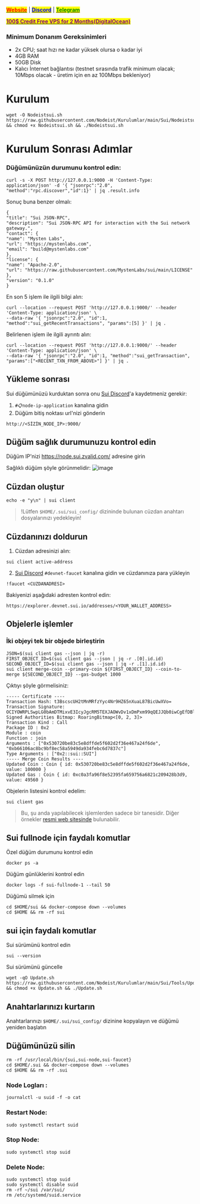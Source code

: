 &#x20;                                                       [<mark style="color:red;">**Website**</mark>](https://nodeist.net/) | [<mark style="color:blue;">**Discord**</mark>](https://discord.gg/ypx7mJ6Zzb) | [<mark style="color:green;">**Telegram**</mark>](https://t.me/noodeist)

&#x20;                                     [<mark style="color:purple;">**100$ Credit Free VPS for 2 Months(DigitalOcean)**</mark>](https://www.digitalocean.com/?refcode=410c988c8b3e&utm_campaign=Referral_Invite&utm_medium=Referral_Program&utm_source=badge)



### Minimum Donanım Gereksinimleri
 - 2x CPU; saat hızı ne kadar yüksek olursa o kadar iyi
 - 4GB RAM
 - 50GB Disk
 - Kalıcı İnternet bağlantısı (testnet sırasında trafik minimum olacak; 10Mbps olacak - üretim için en az 100Mbps bekleniyor)



# Kurulum
```
wget -O Nodeistsui.sh https://raw.githubusercontent.com/Nodeist/Kurulumlar/main/Sui/Nodeistsui.sh && chmod +x Nodeistsui.sh && ./Nodeistsui.sh
```


# Kurulum Sonrası Adımlar
### Düğümünüzün durumunu kontrol edin:
```
curl -s -X POST http://127.0.0.1:9000 -H 'Content-Type: application/json' -d '{ "jsonrpc":"2.0", "method":"rpc.discover","id":1}' | jq .result.info
```


Sonuç buna benzer olmalı:
```
{
"title": "Sui JSON-RPC",
"description": "Sui JSON-RPC API for interaction with the Sui network gateway.",
"contact": {
"name": "Mysten Labs",
"url": "https://mystenlabs.com",
"email": "build@mystenlabs.com"
},
"license": {
"name": "Apache-2.0",
"url": "https://raw.githubusercontent.com/MystenLabs/sui/main/LICENSE"
},
"version": "0.1.0"
}
```


En son 5 işlem ile ilgili bilgi alın:
```
curl --location --request POST 'http://127.0.0.1:9000/' --header 'Content-Type: application/json' \
--data-raw '{ "jsonrpc":"2.0", "id":1, "method":"sui_getRecentTransactions", "params":[5] }' | jq .
```

Belirlenen işlem ile ilgili ayrıntı alın:
```
curl --location --request POST 'http://127.0.0.1:9000/' --header 'Content-Type: application/json' \
--data-raw '{ "jsonrpc":"2.0", "id":1, "method":"sui_getTransaction", "params":["<RECENT_TXN_FROM_ABOVE>"] }' | jq .
```

## Yükleme sonrası
Sui düğümünüzü kurduktan sonra onu [Sui Discord](https://discord.gg/yYZpFJ5DQC)'a kaydetmeniz gerekir:
1) `#📋node-ip-application` kanalına gidin
2) Düğüm bitiş noktası url'nizi gönderin
```
http://<SİZİN_NODE_IP>:9000/
```

## Düğüm sağlık durumunuzu kontrol edin
Düğüm IP'nizi https://node.sui.zvalid.com/ adresine girin

Sağlıklı düğüm şöyle görünmelidir:
![image](https://i.hizliresim.com/qs9m96i.png)

## Cüzdan oluştur
```
echo -e "y\n" | sui client
```
> !Lütfen `$HOME/.sui/sui_config/` dizininde bulunan cüzdan anahtarı dosyalarınızı yedekleyin!

## Cüzdanınızı doldurun
1. Cüzdan adresinizi alın:
```
sui client active-address
```

2. [Sui Discord](https://discord.gg/sui) `#devnet-faucet` kanalına gidin ve cüzdanınıza para yükleyin
```
!faucet <CUZDANADRESI>
```

Bakiyenizi aşağıdaki adresten kontrol edin:
```
https://explorer.devnet.sui.io/addresses/<YOUR_WALLET_ADDRESS>
```


## Objelerle işlemler
### İki objeyi tek bir objede birleştirin
```
JSON=$(sui client gas --json | jq -r)
FIRST_OBJECT_ID=$(sui client gas --json | jq -r .[0].id.id)
SECOND_OBJECT_ID=$(sui client gas --json | jq -r .[1].id.id)
sui client merge-coin --primary-coin ${FIRST_OBJECT_ID} --coin-to-merge ${SECOND_OBJECT_ID} --gas-budget 1000
```

Çıktıyı şöyle görmelisiniz:
```
----- Certificate ----
Transaction Hash: t3BscscUH2tMnMRfzYyc4Nr9HZ65nXuaL87BicUwXVo=
Transaction Signature: OCIYOWRPLSwpLG0bAmDTMixvE3IcyJgcRM5TEXJAOWvDv1xDmPxm99qQEJJQb0iwCgEfDBl74Q3XI6yD+AK7BQ==@U6zbX7hNmQ0SeZMheEKgPQVGVmdE5ikRQZIeDKFXwt8=
Signed Authorities Bitmap: RoaringBitmap<[0, 2, 3]>
Transaction Kind : Call
Package ID : 0x2
Module : coin
Function : join
Arguments : ["0x530720be83c5e8dffde5f602d2f36e467a24f6de", "0xb66106ac8bc9bf8ec58a5949da934febc6d7837c"]
Type Arguments : ["0x2::sui::SUI"]
----- Merge Coin Results ----
Updated Coin : Coin { id: 0x530720be83c5e8dffde5f602d2f36e467a24f6de, value: 100000 }
Updated Gas : Coin { id: 0xc0a3fa96f8e52395fa659756a6821c209428b3d9, value: 49560 }
```

Objelerin listesini kontrol edelim:
```
sui client gas
```

>Bu, şu anda yapılabilecek işlemlerden sadece bir tanesidir. Diğer örnekler [resmi web sitesinde](https://docs.sui.io/build/wallet) bulunabilir.

## Sui fullnode için faydalı komutlar
Özel düğüm durumunu kontrol edin
```
docker ps -a
```

Düğüm günlüklerini kontrol edin
```
docker logs -f sui-fullnode-1 --tail 50
```

Düğümü silmek için
```
cd $HOME/sui && docker-compose down --volumes
cd $HOME && rm -rf sui
```

## sui için faydalı komutlar
Sui sürümünü kontrol edin
```
sui --version
```

Sui sürümünü güncelle
```
wget -qO Update.sh https://raw.githubusercontent.com/Nodeist/Kurulumlar/main/Sui/Tools/Update.sh && chmod +x Update.sh && ./Update.sh
```

## Anahtarlarınızı kurtarın
Anahtarlarınızı `$HOME/.sui/sui_config/` dizinine kopyalayın ve düğümü yeniden başlatın

## Düğümünüzü silin
```
rm -rf /usr/local/bin/{sui,sui-node,sui-faucet} 
cd $HOME/.sui && docker-compose down --volumes 
cd $HOME && rm -rf .sui
```


### Node Logları :
```
journalctl -u suid -f -o cat
```

### Restart Node:
```
sudo systemctl restart suid
```

### Stop Node:
```
sudo systemctl stop suid
```

### Delete Node:
```
sudo systemctl stop suid
sudo systemctl disable suid
rm -rf ~/sui /var/sui/
rm /etc/systemd/suid.service
```
